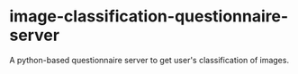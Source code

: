 # image-classification-questionnaire-server
A python-based questionnaire server to get user's classification of images.
